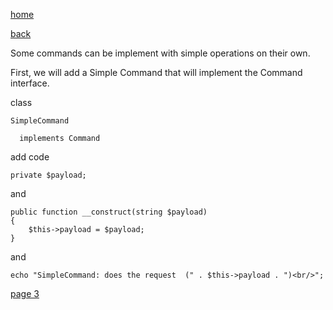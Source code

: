 [home](./page01.md)

[back](./page01.md)

Some commands can be implement with simple operations on their own. 

First, we will add a Simple Command that will implement the Command interface.

class

```
SimpleCommand
```

```
  implements Command
```

add code

```
private $payload;
```
and 

```
public function __construct(string $payload)
{
    $this->payload = $payload;
}
```

and
```
echo "SimpleCommand: does the request  (" . $this->payload . ")<br/>";
```

[page 3](./page03.md)
